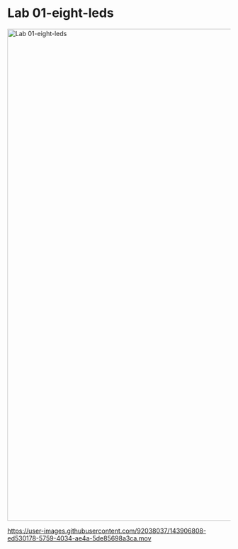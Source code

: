 # Lab 01-eight-leds

<img width="1111" alt="Lab 01-eight-leds" src="https://user-images.githubusercontent.com/92038037/143906634-557119a3-bfce-417e-b271-657a394070b2.png">


https://user-images.githubusercontent.com/92038037/143906808-ed530178-5759-4034-ae4a-5de85698a3ca.mov

